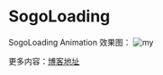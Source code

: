# SogoLoading
SogoLoading Animation
效果图：
![my](http://img.blog.csdn.net/20151010165130791)

更多内容：[博客地址](http://blog.csdn.net/mr_dsw)